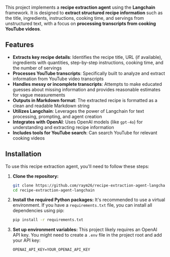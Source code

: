 This project implements a **recipe extraction agent** using the **Langchain** framework. It is designed to **extract structured recipe information** such as the title, ingredients, instructions, cooking time, and servings from unstructured text, with a focus on **processing transcripts from cooking YouTube videos**.



## Features

*   **Extracts key recipe details**: Identifies the recipe title, URL (if available), ingredients with quantities, step-by-step instructions, cooking time, and the number of servings 
*   **Processes YouTube transcripts**: Specifically built to analyze and extract information from YouTube video transcripts 
*   **Handles messy or incomplete transcripts**: Attempts to make educated guesses about missing information and provides reasonable estimates for vague measurements 
*   **Outputs in Markdown format**: The extracted recipe is formatted as a clean and readable Markdown string
*   **Utilizes Langchain**: Leverages the power of Langchain for text processing, prompting, and agent creation 
*   **Integrates with OpenAI**: Uses OpenAI models (like `gpt-4o`) for understanding and extracting recipe information
*   **Includes tools for YouTube search**: Can search YouTube for relevant cooking videos

## Installation

To use this recipe extraction agent, you'll need to follow these steps:

1.  **Clone the repository:**
    ```bash
    git clone https://github.com/raym26/recipe-extraction-agent-langchain.git
    cd recipe-extraction-agent-langchain
    ```

2.  **Install the required Python packages:**
    It's recommended to use a virtual environment. If you have a `requirements.txt` file, you can install all dependencies using pip:
    ```bash
    pip install -r requirements.txt
    ```


3.  **Set up environment variables:**
    This project likely requires an OpenAI API key. You might need to create a `.env` file in the project root and add your API key:
    ```
    OPENAI_API_KEY=YOUR_OPENAI_API_KEY
    ```
 

